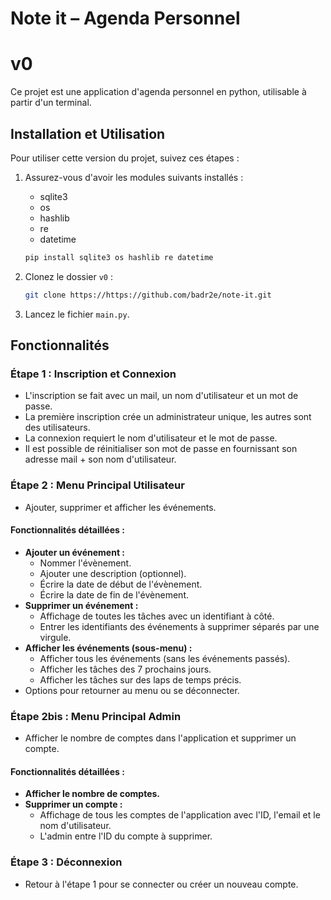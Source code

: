 # Note it – Agenda Personnel

# v0

Ce projet est une application d'agenda personnel en python, utilisable à partir d'un terminal.

## Installation et Utilisation

Pour utiliser cette version du projet, suivez ces étapes :
1. Assurez-vous d'avoir les modules suivants installés :
    - sqlite3
    - os
    - hashlib
    - re
    - datetime

    ```bash
    pip install sqlite3 os hashlib re datetime
    ```

2. Clonez le dossier `v0` :
    ```bash
    git clone https://https://github.com/badr2e/note-it.git
    ```

3. Lancez le fichier `main.py`.

## Fonctionnalités

### Étape 1 : Inscription et Connexion
- L'inscription se fait avec un mail, un nom d'utilisateur et un mot de passe.
- La première inscription crée un administrateur unique, les autres sont des utilisateurs.
- La connexion requiert le nom d'utilisateur et le mot de passe.
- Il est possible de réinitialiser son mot de passe en fournissant son adresse mail + son nom d'utilisateur.

### Étape 2 : Menu Principal Utilisateur
- Ajouter, supprimer et afficher les événements.
#### Fonctionnalités détaillées :
- **Ajouter un événement :**
  - Nommer l'évènement.
  - Ajouter une description (optionnel).
  - Écrire la date de début de l'évènement.
  - Écrire la date de fin de l'évènement.
- **Supprimer un événement :**
  - Affichage de toutes les tâches avec un identifiant à côté.
  - Entrer les identifiants des événements à supprimer séparés par une virgule.
- **Afficher les événements (sous-menu) :**
  - Afficher tous les événements (sans les événements passés).
  - Afficher les tâches des 7 prochains jours.
  - Afficher les tâches sur des laps de temps précis.
- Options pour retourner au menu ou se déconnecter.

### Étape 2bis : Menu Principal Admin
- Afficher le nombre de comptes dans l'application et supprimer un compte.
#### Fonctionnalités détaillées :
- **Afficher le nombre de comptes.**
- **Supprimer un compte :**
  - Affichage de tous les comptes de l'application avec l'ID, l'email et le nom d'utilisateur.
  - L'admin entre l'ID du compte à supprimer.

### Étape 3 : Déconnexion
- Retour à l'étape 1 pour se connecter ou créer un nouveau compte.
